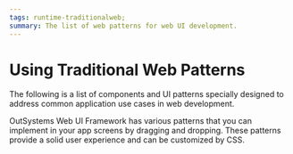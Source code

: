 ```yaml
---
tags: runtime-traditionalweb; 
summary: The list of web patterns for web UI development.
---
```


# Using Traditional Web Patterns

The following is a list of components and UI patterns specially designed to address common application use cases in web development.

OutSystems Web UI Framework has various patterns that you can implement in your app screens by dragging and dropping. These patterns provide a solid user experience and can be customized by CSS. 
